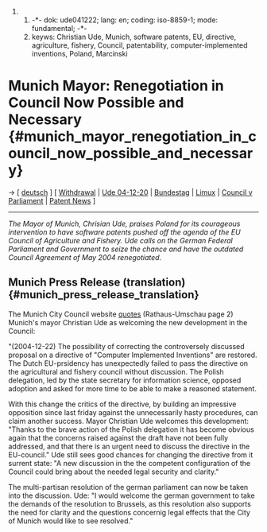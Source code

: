 1.  1.  -\*- dok: ude041222; lang: en; coding: iso-8859-1; mode:
        fundamental; -\*-
    2.  keyws: Christian Ude, Munich, software patents, EU, directive,
        agriculture, fishery, Council, patentability,
        computer-implemented inventions, Poland, Marcinski

# Munich Mayor: Renegotiation in Council Now Possible and Necessary {#munich_mayor_renegotiation_in_council_now_possible_and_necessary}

-\> \[ [ deutsch](Ude041222De "wikilink") \] \[ [
Withdrawal](Cons041221En "wikilink") \| [ Ude
04-12-20](Ude041220En "wikilink") \| [
Bundestag](Bundestag041130En "wikilink") \| [ Limux](LimuxEn "wikilink")
\| [Council v
Parliament](http://swpat.ffii.org/papers/europarl0309/cons0401/tab/ "wikilink")
\| [ Patent News](SwpatcninoEn "wikilink") \]

------------------------------------------------------------------------

*The Mayor of Munich, Chrisian Ude, praises Poland for its courageous
intervention to have software patents pushed off the agenda of the EU
Council of Agriculture and Fishery. Ude calls on the German Federal
Parliament and Government to seize the chance and have the outdated
Council Agreement of May 2004 renegotiated.*

## Munich Press Release (translation) {#munich_press_release_translation}

The Munich City Council website
[quotes](http://www.muenchen.de/vip8/prod2/mde/_de/rubriken/Rathaus/40_dir/presse/2004/ru/12/22.pdf "wikilink")
(Rathaus-Umschau page 2) Munich\'s mayor Christian Ude as welcoming the
new development in the Council:

\"(2004-12-22) The possibility of correcting the controversely discussed
proposal on a directive of \"Computer Implemented Inventions\" are
restored. The Dutch EU-prsidency has unexpectedly failed to pass the
directive on the agricultural and fishery council without discussion.
The Polish delegation, led by the state secretary for information
science, opposed adoption and asked for more time to be able to make a
reasoned statement.

With this change the critics of the directive, by building an impressive
opposition since last friday against the unnecessarily hasty procedures,
can claim another success. Mayor Christian Ude welcomes this
development: \"Thanks to the brave action of the Polish delegation it
has become obvious again that the concerns raised against the draft have
not been fully addressed, and that there is an urgent need to discuss
the directive in the EU-council.\" Ude still sees good chances for
changing the directive from it surrent state: \"A new discussion in the
the competent configuration of the Council could bring about the needed
legal security and clarity.\"

The multi-partisan resolution of the german parliament can now be taken
into the discussion. Ude: \"I would welcome the german government to
take the demands of the resolution to Brussels, as this resolution also
supports the need for clarity and the questions concernig legal effects
that the City of Munich would like to see resolved.\"
